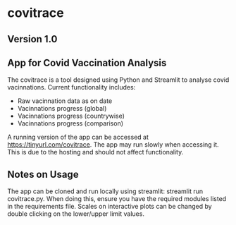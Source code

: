 # covitrace
## Version 1.0
## App for Covid Vaccination Analysis
The covitrace is a tool designed using Python and Streamlit to analyse covid vacinnations. Current functionality includes:

* Raw vacinnation data as on date
* Vacinnations progress (global)
* Vacinnations progress (countrywise)
* Vacinnations progress (comparison)

A running version of the app can be accessed at https://tinyurl.com/covitrace. The app may run slowly when accessing it. This is due to the hosting and should not affect functionality.

## Notes on Usage
The app can be cloned and run locally using streamlit: streamlit run covitrace.py. When doing this, ensure you have the required modules listed in the requirements file.
Scales on interactive plots can be changed by double clicking on the lower/upper limit values.
